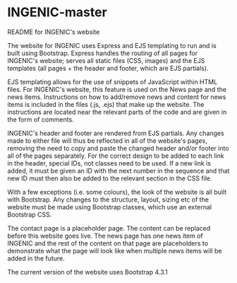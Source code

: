# INGENIC-master
README for INGENIC's website

The website for INGENIC uses Express and EJS templating to run and is built using Bootstrap.
Express handles the routing of all pages for INGENIC's website; serves all static files (CSS, images) and the EJS templates (all pages + the header and footer, which are EJS partials).

EJS templating allows for the use of snippets of JavaScript within HTML files. For INGENIC's website, this feature is used on the News page and the news items. Instructions on how to add/remove news and content for news items is included in the files (.js, .ejs) that make up the website. The instructions are located near the relevant parts of the code and are given in the form of comments.

INGENIC's header and footer are rendered from EJS partials. Any changes made to either file will thus be reflected in all of the website's pages, removing the need to copy and paste the changed header and/or footer into all of the pages separately.
For the correct design to be added to each link in the header, special IDs, not classes need to be used. If a new link is added, it must be given an ID with the next number in the sequence and that new ID must then also be added to the relevant section in the CSS file.

With a few exceptions (i.e. some colours), the look of the website is all built with Bootstrap. Any changes to the structure, layout, sizing etc of the website must be made using Bootstrap classes, which use an external Bootstrap CSS.

The contact page is a placeholder page. The content can be replaced before this website goes live.
The news page has one news item of INGENIC and the rest of the content on that page are placeholders to demonstrate what the page will look like when multiple news items will be added in the future.

The current version of the website uses Bootstrap 4.3.1
